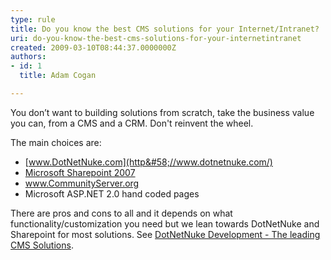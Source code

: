 ```yaml
---
type: rule
title: Do you know the best CMS solutions for your Internet/Intranet?
uri: do-you-know-the-best-cms-solutions-for-your-internetintranet
created: 2009-03-10T08:44:37.0000000Z
authors:
- id: 1
  title: Adam Cogan

---
```



You don’t want to building solutions from scratch, take the business value you can, from a CMS and a CRM. Don't reinvent the wheel.

 The main choices are:

- [www.DotNetNuke.com](http&#58;//www.dotnetnuke.com/)
- [Microsoft Sharepoint 2007](http&#58;//www.microsoft.com/office/preview/servers/sharepointserver/highlights.mspx)
- www.CommunityServer.org
- Microsoft ASP.NET 2.0 hand coded pages


There are pros and cons to all and it depends on what functionality/customization you need but we lean towards DotNetNuke and Sharepoint for most solutions.
 See [DotNetNuke Development - The leading CMS Solutions](http&#58;//www.ssw.com.au/ssw/Company/DNN-DotNetNuke.aspx).

